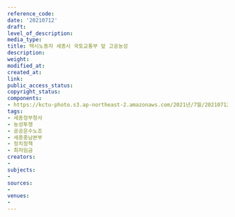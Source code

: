 ```yaml
---
reference_code: 
date: '20210712'
draft: 
level_of_description: 
media_type: 
title: 택시노동자 세종시 국토교통부 앞 고공농성
description: 
weight: 
modified_at: 
created_at: 
link: 
public_access_status: 
copyright_status: 
components:
- https://kctu-photo.s3.ap-northeast-2.amazonaws.com/2021년/7월/20210712-택시노동자+세종시+국토교통부+앞+고공농성_세종정부청사_농성투쟁_공공운수노조_세종충남본부_정치정책_최저임금_/_1D20382.jpg
tags:
- 세종정부청사
- 농성투쟁
- 공공운수노조
- 세종충남본부
- 정치정책
- 최저임금
creators:
- 
subjects:
- 
sources:
- 
venues:
- 
---
```

